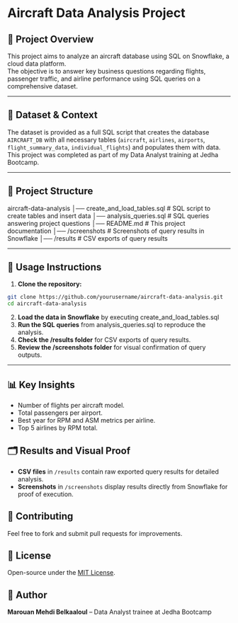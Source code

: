 # Aircraft Data Analysis Project

## 📌 Project Overview

This project aims to analyze an aircraft database using SQL on Snowflake, a cloud data platform.  
The objective is to answer key business questions regarding flights, passenger traffic, and airline performance using SQL queries on a comprehensive dataset.

---

## 📜 Dataset & Context

The dataset is provided as a full SQL script that creates the database `AIRCRAFT_DB` with all necessary tables (`aircraft`, `airlines`, `airports`, `flight_summary_data`, `individual_flights`) and populates them with data.  
This project was completed as part of my Data Analyst training at Jedha Bootcamp.

---

## 📂 Project Structure

aircraft-data-analysis
│── create_and_load_tables.sql   # SQL script to create tables and insert data
│── analysis_queries.sql         # SQL queries answering project questions
│── README.md                   # This project documentation
│── /screenshots                # Screenshots of query results in Snowflake
│── /results                    # CSV exports of query results

---

## 🔧 Usage Instructions

1. **Clone the repository:**
```bash
git clone https://github.com/yourusername/aircraft-data-analysis.git
cd aircraft-data-analysis
```
2. **Load the data in Snowflake** by executing create_and_load_tables.sql
3. **Run the SQL queries** from analysis_queries.sql to reproduce the analysis.
4.	**Check the /results folder** for CSV exports of query results.
5.	**Review the /screenshots folder** for visual confirmation of query outputs.

---

## 📊 Key Insights  
- Number of flights per aircraft model.  
- Total passengers per airport.  
- Best year for RPM and ASM metrics per airline.  
- Top 5 airlines by RPM total.

## 🗂️ Results and Visual Proof  
- **CSV files** in `/results` contain raw exported query results for detailed analysis.  
- **Screenshots** in `/screenshots` display results directly from Snowflake for proof of execution.

## 🤝 Contributing  
Feel free to fork and submit pull requests for improvements.

## 📜 License  
Open-source under the [MIT License](LICENSE).

## 📌 Author  
**Marouan Mehdi Belkaaloul** – Data Analyst trainee at Jedha Bootcamp
